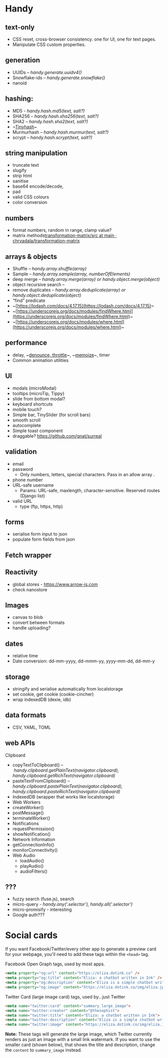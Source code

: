 # Handy

## text-only
* CSS reset, cross-browser consistency. one for UI, one for text pages.
* Manipulate CSS custom properties.

## generation
* UUIDs – *handy.generate.uuidv4()*
* Snowflake-ids – *handy.generate.snowflake()*
* nanoid

## hashing: 
  * MD5 - *handy.hash.md5(text, salt?)*
  * SHA256 – *handy.hash.sha256(text, salt?)*
  * SHA2 – *handy.hash.sha2(text, salt?)*
  * ~[Tinyhash](https://github.com/nodeleap/tinyhash)~ 
  * Murmurhash – *handy.hash.murmur(text, salt?)*
  * scrypt – *handy.hash.scrypt(text, salt?)*

## string manipulation
* truncate text
* slugify
* strip html
* sanitise
* base64 encode/decode,
* pad
* valid CSS colours
* color conversion

## numbers
* format numbers, random in range, clamp value?
* matrix methods[transformation-matrix/src at main · chrvadala/transformation-matrix](https://github.com/chrvadala/transformation-matrix/tree/main/src)

## arrays & objects
* Shuffle – *handy.array.shuffle(array)*
* Sample – *handy.array.sample(array, numberOfElements)*
* deep merge – *handy.array.merge(array) or handy.object.merge(object)* 
* object recursive search – 
* remove duplicates – *handy.array.deduplicate(array) or handy.object.deduplicate(object)* 
* “find” predicate
* ~[https://lodash.com/docs/4.17.15](https://lodash.com/docs/4.17.15)~
* ~[https://underscorejs.org/docs/modules/findWhere.html](https://underscorejs.org/docs/modules/findWhere.html)~
* ~[https://underscorejs.org/docs/modules/where.html](https://underscorejs.org/docs/modules/where.html)~

## performance
* delay, ~[denounce, throttle](https://garden.bradwoods.io/notes/javascript/performance/debounce-throttle)~, ~[memoize](https://garden.bradwoods.io/notes/javascript/performance/memoization)~, timer
* Common animation utilities

## UI
* modals (microModal)
* tooltips (microTip, Tippy)
* slide from bottom modal?
* keyboard shortcuts
* mobile touch?
* Simple bar, TinySlider (for scroll bars)
* smooth scroll
* autocomplete
* Simple toast component
* draggable?
https://github.com/gnat/surreal


## validation
  * email
  * password
    * Only numbers, letters, special characters. Pass in an allow array .
  * phone number
  * URL-safe username
    * Params: URL-safe, maxlength, character-sensitive. Reserved routes (Django list)
  * valid URL
    * type (ftp, https, http)

## forms
* serialise form input to json
* populate form fields from json

## Fetch wrapper

## Reactivity
* global stores - https://www.arrow-js.com
* check nanostore


## Images
* canvas to blob
* convert between formats
* handle uploading?

## dates
* relative time
* Date conversion: dd-mm-yyyy, dd-mmm-yy, yyyy-mm-dd, dd-mm-y

## storage
* stringify and serialise automatically from localstorage
* set cookie, get cookie (cookie-cincher)
* wrap indexedDB (dexie, idb)

## data formats
* CSV, YAML, TOML

## web APIs
Clipboard
* copyTextToClipboard() – *handy.clipboard.getPlainText(navigator.clipboard), handy.clipboard.getRichText(navigator.clipboard)*
* pasteTextFromClipboard() – *handy.clipboard.pastePlainText(navigator.clipboard), handy.clipboard.pasteRichText(navigator.clipboard)*
* IndexedDB (wrapper that works like localstorage)
* Web Workers
* createWorker()
* postMessage()
* terminateWorker()
* Notifications
* requestPermission()
* showNotification()
* Network Information
* getConnectionInfo()
* monitorConnectivity()
* Web Audio
  * loadAudio()
  * playAudio()
  * audioFilters()

## ???
* fuzzy search (fuse.js), search
* micro-query - *handy.any(‘.selector’), handy.all(‘.selector’)*
* micro-promisify - interesting
* Google auth??? 


# Social cards

If you want Facebook/Twitter/every other app to generate a preview card for your webpage, you'll need to add these tags within the `<head>` tag. 


Facebook Open Graph tags, used by most apps.

```html
<meta property="og:url" content="https://eliza.dotink.co" />
<meta property="og:title" content="Eliza: a chatbot written in Ink" />
<meta property="og:description" content="Eliza is a simple chatbot written in Ink based on the original ELIZA from MIT AI lab." />
<meta property="og:image" content="https://eliza.dotink.co/img/eliza.jpg" />
```


Twitter Card (large image card) tags, used by...just Twitter

```html
<meta name="twitter:card" content="summary_large_image">
<meta name="twitter:creator" content="@thesephist">
<meta name="twitter:title" content="Eliza: a chatbot written in Ink">
<meta name="twitter:description" content="Eliza is a simple chatbot written in Ink based on the original ELIZA from MIT AI lab." />
<meta name="twitter:image" content="https://eliza.dotink.co/img/eliza.jpg" />
```

**Note:** These tags will generate the large image, which Twitter currently renders as just an image with a small link watermark. If you want to use the smaller card (shown below), that shows the title and description, change the `content` to `summary_image` instead.